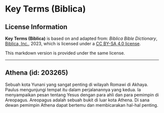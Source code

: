 # Key Terms (Biblica)

## License Information

**Key Terms (Biblica)** is based on and adapted from: _Biblica Bible Dictionary_, [Biblica, Inc.](https://www.biblica.com/), 2023, which is licensed under a [CC BY-SA 4.0 license](https://creativecommons.org/licenses/by-sa/4.0/legalcode.en).

This markdown version is provided under the same license.



--------------------------------

## Athena (id: 203265)

Sebuah kota Yunani yang sangat penting di wilayah Romawi di Akhaya. Paulus mengunjungi tempat itu dalam perjalanannya yang kedua. Ia menyampaikan pesan tentang Yesus dengan para ahli dan para pemimpin di Areopagus. Areopagus adalah sebuah bukit di luar kota Athena. Di sana dewan pemimpin Athena dapat bertemu dan membicarakan hal\-hal penting.



